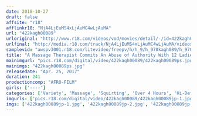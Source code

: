 ```yaml
---
date: 2018-10-27
draft: false
affsite: "r18"
afflinkr18: "NjA4LjEuMS4xLjAuMC4wLjAuMA"
url: "422kagh00089"
urloriginal: "http://www.r18.com/videos/vod/movies/detail/-/id=422kagh00089"
urlfinal: "http://media.r18.com/track/NjA4LjEuMS4xLjAuMC4wLjAuMA/videos/vod/movies/detail/-/id=422kagh00089"
samplevid: "awspv3001.r18.com/litevideo/freepv/h/h_9/h_970kagh089/h_970kagh089_dmb_w.mp4"
title: "A Massage Therapist Commits An Abuse of Authority With 12 Ladies In A Frenzy Of Raw Fucking Creampies Beautiful Ladies Only!"
mainimgurl: "pics.r18.com/digital/video/422kagh00089/422kagh00089ps.jpg"
mainimgs: "422kagh00089ps.jpg"
releasedate: "Apr. 25, 2017"
duration: 241
productioncomp: "AFRO-FILM"
girls: ['----']
categories: ['Variety', 'Massage', 'Squirting', 'Over 4 Hours', 'Hi-Def']
imgurls: ['pics.r18.com/digital/video/422kagh00089/422kagh00089jp-1.jpg', 'pics.r18.com/digital/video/422kagh00089/422kagh00089jp-2.jpg', 'pics.r18.com/digital/video/422kagh00089/422kagh00089jp-3.jpg', 'pics.r18.com/digital/video/422kagh00089/422kagh00089jp-4.jpg', 'pics.r18.com/digital/video/422kagh00089/422kagh00089jp-5.jpg', 'pics.r18.com/digital/video/422kagh00089/422kagh00089jp-6.jpg', 'pics.r18.com/digital/video/422kagh00089/422kagh00089jp-7.jpg', 'pics.r18.com/digital/video/422kagh00089/422kagh00089jp-8.jpg', 'pics.r18.com/digital/video/422kagh00089/422kagh00089jp-9.jpg', 'pics.r18.com/digital/video/422kagh00089/422kagh00089jp-10.jpg', 'pics.r18.com/digital/video/422kagh00089/422kagh00089jp-11.jpg', 'pics.r18.com/digital/video/422kagh00089/422kagh00089jp-12.jpg', 'pics.r18.com/digital/video/422kagh00089/422kagh00089jp-13.jpg', 'pics.r18.com/digital/video/422kagh00089/422kagh00089jp-14.jpg', 'pics.r18.com/digital/video/422kagh00089/422kagh00089jp-15.jpg', 'pics.r18.com/digital/video/422kagh00089/422kagh00089jp-16.jpg', 'pics.r18.com/digital/video/422kagh00089/422kagh00089jp-17.jpg', 'pics.r18.com/digital/video/422kagh00089/422kagh00089jp-18.jpg', 'pics.r18.com/digital/video/422kagh00089/422kagh00089jp-19.jpg', 'pics.r18.com/digital/video/422kagh00089/422kagh00089jp-20.jpg']
imgs: ['422kagh00089jp-1.jpg', '422kagh00089jp-2.jpg', '422kagh00089jp-3.jpg', '422kagh00089jp-4.jpg', '422kagh00089jp-5.jpg', '422kagh00089jp-6.jpg', '422kagh00089jp-7.jpg', '422kagh00089jp-8.jpg', '422kagh00089jp-9.jpg', '422kagh00089jp-10.jpg', '422kagh00089jp-11.jpg', '422kagh00089jp-12.jpg', '422kagh00089jp-13.jpg', '422kagh00089jp-14.jpg', '422kagh00089jp-15.jpg', '422kagh00089jp-16.jpg', '422kagh00089jp-17.jpg', '422kagh00089jp-18.jpg', '422kagh00089jp-19.jpg', '422kagh00089jp-20.jpg']
---
```

